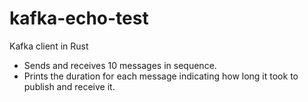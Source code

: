 # kafka-echo-test
Kafka client in Rust

- Sends and receives 10 messages in sequence.
- Prints the duration for each message indicating how long it took to publish and receive it.
